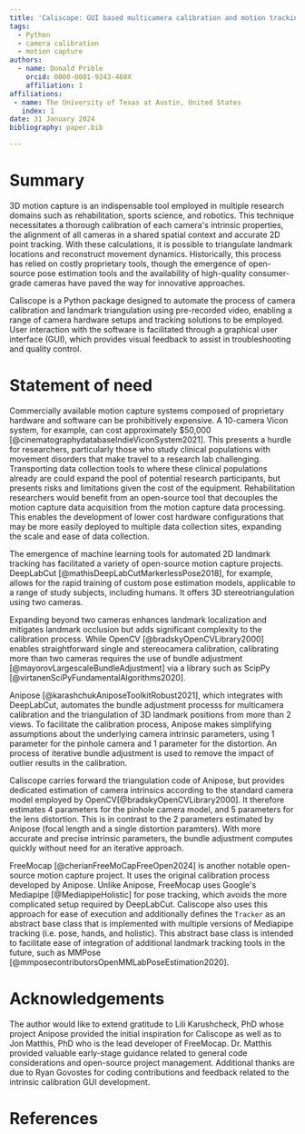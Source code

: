 ```yaml
---
title: 'Caliscope: GUI based multicamera calibration and motion tracking'
tags:
  - Python
  - camera calibration
  - motion capture
authors:
  - name: Donald Prible
    orcid: 0000-0001-9243-468X
    affiliation: 1
affiliations:
 - name: The University of Texas at Austin, United States
   index: 1
date: 31 January 2024
bibliography: paper.bib

---
```


# Summary

3D motion capture is an indispensable tool employed in multiple research domains such as rehabilitation, sports science, and robotics.  This technique necessitates a thorough calibration of each camera's intrinsic properties, the alignment of all cameras in a shared spatial context and accurate 2D point tracking. With these calculations, it is possible to triangulate landmark locations and reconstruct movement dynamics. Historically, this process has relied on costly proprietary tools, though the emergence of open-source pose estimation tools and the availability of high-quality consumer-grade cameras have paved the way for innovative approaches.

Caliscope is a Python package designed to automate the process of camera calibration and landmark triangulation using pre-recorded video, enabling a range of camera hardware setups and tracking solutions to be employed. User interaction with the software is facilitated through a graphical user interface (GUI), which provides visual feedback to assist in troubleshooting and quality control. 


# Statement of need

Commercially available motion capture systems composed of proprietary hardware and software can be prohibitively expensive. A 10-camera Vicon system, for example, can cost approximately $50,000 [@cinematographydatabaseIndieViconSystem2021]. This presents a hurdle for researchers, particularly those who study clinical populations with movement disorders that make travel to a research lab challenging. Transporting data collection tools to where these clinical populations already are could expand the pool of potential research participants, but presents risks and limitations given the cost of the equipment. Rehabilitation researchers would benefit from an open-source tool that decouples the motion capture data acquisition from the motion capture data processing. This enables the development of lower cost hardware configurations that may be more easily deployed to multiple data collection sites, expanding the scale and ease of data collection.

The emergence of machine learning tools for automated 2D landmark tracking has facilitated a variety of open-source motion capture projects. 
DeepLabCut [@mathisDeepLabCutMarkerlessPose2018], for example, allows for the rapid training of custom pose estimation models, applicable to a range of study subjects, including humans. It offers 3D stereotriangulation using two cameras. 

Expanding beyond two cameras enhances landmark localization and mitigates landmark occlusion but adds significant complexity to the calibration process.
While OpenCV [@bradskyOpenCVLibrary2000] enables straightforward single and stereocamera calibration, calibrating more than two cameras requires the use of bundle adjustment [@mayorovLargescaleBundleAdjustment] via a library such as ScipPy [@virtanenSciPyFundamentalAlgorithms2020].

Anipose [@karashchukAniposeToolkitRobust2021], which integrates with DeepLabCut, automates the bundle adjustment processs for multicamera calibration and the triangulation of 3D landmark positions from more than 2 views. 
To facilitate the calibration process, Anipose makes simplifying assumptions about the underlying camera intrinsic parameters, using 1 parameter for the pinhole camera and 1 parameter for the distortion. An process of iterative bundle adjustment is used to remove the impact of outlier results in the calibration.

Caliscope carries forward the triangulation code of Anipose, but provides dedicated estimation of camera intrinsics according to the standard camera model employed by OpenCV[@bradskyOpenCVLibrary2000]. It therefore estimates 4 parameters for the pinhole camera model, and 5 parameters for the lens distortion. This is in contrast to the 2 parameters estimated by Anipose (focal length and a single distortion paramters). With more accurate and precise intrinsic parameters, the bundle adjustment computes quickly without need for an iterative approach.

FreeMocap [@cherianFreeMoCapFreeOpen2024] is another notable open-source motion capture project. It uses the original calibration process developed by Anipose. Unlike Anipose, FreeMocap uses Google's Mediapipe [@MediapipeHolistic] for pose tracking, which avoids the more complicated setup required by DeepLabCut. Caliscope also uses this approach for ease of execution and additionally defines the `Tracker` as an abstract base class that is implemented with multiple versions of Mediapipe tracking (i.e. pose, hands, and holistic). This abstract base class is intended to facilitate ease of integration of additional landmark tracking tools in the future, such as MMPose [@mmposecontributorsOpenMMLabPoseEstimation2020].

# Acknowledgements

The author would like to extend gratitude to Lili Karushcheck, PhD whose project Anipose provided the initial inspiration for Caliscope as well as to Jon Matthis, PhD who is the lead developer of FreeMocap. Dr. Matthis provided valuable early-stage guidance related to general code considerations and open-source project management. Additional thanks are due to Ryan Govostes for coding contributions and feedback related to the intrinsic calibration GUI development.

# References
